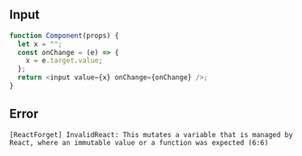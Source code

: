 
## Input

```javascript
function Component(props) {
  let x = "";
  const onChange = (e) => {
    x = e.target.value;
  };
  return <input value={x} onChange={onChange} />;
}

```


## Error

```
[ReactForget] InvalidReact: This mutates a variable that is managed by React, where an immutable value or a function was expected (6:6)
```
          
      